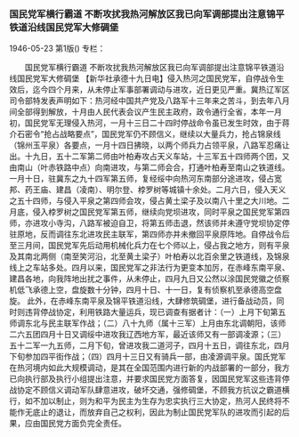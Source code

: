 ### 国民党军横行霸道  不断攻扰我热河解放区我已向军调部提出注意锦平铁道沿线国民党军大修碉堡

1946-05-23
第1版()
专栏：

　　国民党军横行霸道
    不断攻扰我热河解放区我已向军调部提出注意锦平铁道沿线国民党军大修碉堡
    【新华社承德十九日电】侵入热河之国民党军，自停战令生效后，迄今四个月来，从未停止军事部署调动与进攻，近日更见严重。冀热辽军区司令部特发表声明如下：热河经中国共产党及八路军十三年来之苦斗，到去年八月间全部得到解放，十月由人民代表会议产生民主政府，政令通行全省，本年一月初，国民党军无理侵入热河，一月十三日二十四时停战命令虽已发生时效，由于蒋介石密令“抢占战略要点”，国民党军仍不顾信义，继续以大量兵力，抢占锦泉线（锦州玉平泉）各要点，一月十四日拂晓，以两个师兵力占领平泉，八路军忍痛让出。十九日，五十二军第二师由叶柏寿攻占天义车站，十三军五十四师两个团，又由南山（叶赤铁路中点）向南进攻，与第二师会合，打通叶柏寿至南山之铁道线。一月十日，驻冀东之九十四军第五师，复经绥中向热河东南部分途进攻，侵占宽邦、药王庙、建昌（凌南）、明尔登、桲罗树等城镇十余处。二月六日，侵入天义之五十四师，与侵入平泉之第四师会攻，侵占黄土梁子及以南八十里之大川地。二月底，侵入桲罗树之国民党军第五师，继续向党坝进攻，同时平泉之国民党军第四师，亦进攻小寺沟，八路军被迫自卫，将第五师击退，然该师并未遵守党坝协定停驻原地，反而调往东北进攻民主联军，第四师亦并未撤回平泉原阵地。自停战令后至三月间，国民党军先后动用机械化兵力在七个师以上，侵占我之地方，则有平泉及其南北两侧（南至笑河沿，北至黄土梁子）叶柏寿以北百余里之铁道线，及锦泉线上之车站多处。四月以来，国民党军之非法行为更变本加厉，在赤峰东南平泉、建昌各地，向我阵地出扰之事件，从未停止，四月九日又公然以涂国民党徽之侦察机低飞承德上空，盘旋数十分钟，四月十日、十一日，复有侦察机至承德高空盘旋。
    此外，在赤峰东南平泉及锦平铁道沿线，大肆修筑碉堡，进行备战动员，同时则违背停战协定，利用铁路大量运兵，现已调查有据者计：（一）上月下旬第五师调东北与民主联军作战；（二）八十九师（属十三军）上月由东北调朝阳，该师二六五团四月十日又调绥中进攻我辽西地方军，最近该师又有一部调凌源；（三）五十二军一九五师，二月下旬，曾进攻我二道河子，四月十五日，调往东北，四月下旬参加四平街作战；（四）四月十三日又有骑兵一部，由凌源调平泉。国氏党军在热河境内如此大规模调动，是其在全国范围内进行新的内战部署的一部分，我方已向执行部及执行小组提出注意，并要求国民党方面答复，因国民党军这些违背停战协定不顾信义调动军队肆意进攻，破坏交通，强修碉堡，不顾我方抗议之霸道横行，如不加以制止，则为和平为民主为生存为忠实执行三大协定，热河人民终将不能作无底止的退让，而放弃自己之权利，因此为制止国民党军队的进攻而引起的后果，应由国民党方面负完全责任。
